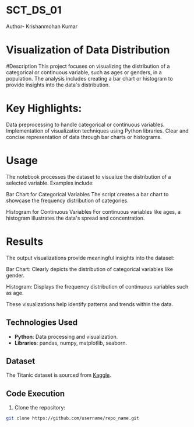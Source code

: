 # SCT_DS_01
Author- Krishanmohan Kumar

# Visualization of Data Distribution
#Description
This project focuses on visualizing the distribution of a categorical or continuous variable, such as ages or genders, in a population. The analysis includes creating a bar chart or histogram to provide insights into the data's distribution.

# Key Highlights:

Data preprocessing to handle categorical or continuous variables.
Implementation of visualization techniques using Python libraries.
Clear and concise representation of data through bar charts or histograms.


# Usage
The notebook processes the dataset to visualize the distribution of a selected variable. Examples include:

Bar Chart for Categorical Variables The script creates a bar chart to showcase the frequency distribution of categories.

Histogram for Continuous Variables For continuous variables like ages, a histogram illustrates the data's spread and concentration.

# Results
The output visualizations provide meaningful insights into the dataset:

Bar Chart: Clearly depicts the distribution of categorical variables like gender.

Histogram: Displays the frequency distribution of continuous variables such as age.

These visualizations help identify patterns and trends within the data.


## Technologies Used

- **Python**: Data processing and visualization.
- **Libraries**: pandas, numpy, matplotlib, seaborn.

## Dataset

The Titanic dataset is sourced from [Kaggle](https://www.kaggle.com).

## Code Execution

1. Clone the repository:

```bash
git clone https://github.com/username/repo_name.git
